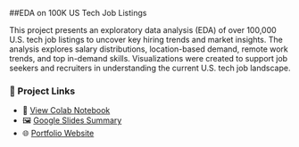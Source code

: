 ##EDA on 100K US Tech Job Listings

This project presents an exploratory data analysis (EDA) of over 100,000 U.S. tech job listings to uncover key hiring trends and market insights. The analysis explores salary distributions, location-based demand, remote work trends, and top in-demand skills. Visualizations were created to support job seekers and recruiters in understanding the current U.S. tech job landscape.

### 🔗 Project Links

- 📘 [View Colab Notebook](https://colab.research.google.com/drive/1MxC2eW6kMoiB__DacZjglcBxeg7JHC_f)
- 🖼️ [Google Slides Summary](https://docs.google.com/presentation/d/1GrmhBiooL3McLQVvCoSY66mjjx1gkinazdj0-yCITRE/edit?slide=id.p#slide=id.p)
- 🌐 [Portfolio Website](https://sites.google.com/kletech.ac.in/sumanth7?usp=sharing)
